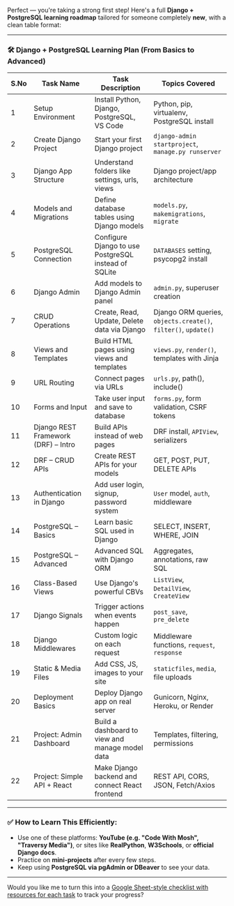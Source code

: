 Perfect — you're taking a strong first step! Here's a full **Django + PostgreSQL learning roadmap** tailored for someone completely **new**, with a clean table format:

---

### 🛠️ Django + PostgreSQL Learning Plan (From Basics to Advanced)

| S.No | Task Name                           | Task Description                                     | Topics Covered                                                 |
| ---- | ----------------------------------- | ---------------------------------------------------- | -------------------------------------------------------------- |
| 1    | Setup Environment                   | Install Python, Django, PostgreSQL, VS Code          | Python, pip, virtualenv, PostgreSQL install                    |0
| 2    | Create Django Project               | Start your first Django project                      | `django-admin startproject`, `manage.py runserver`             |
| 3    | Django App Structure                | Understand folders like settings, urls, views        | Django project/app architecture                                |
| 4    | Models and Migrations               | Define database tables using Django models           | `models.py`, `makemigrations`, `migrate`                       |
| 5    | PostgreSQL Connection               | Configure Django to use PostgreSQL instead of SQLite | `DATABASES` setting, psycopg2 install                          |
| 6    | Django Admin                        | Add models to Django Admin panel                     | `admin.py`, superuser creation                                 |
| 7    | CRUD Operations                     | Create, Read, Update, Delete data via Django         | Django ORM queries, `objects.create()`, `filter()`, `update()` |
| 8    | Views and Templates                 | Build HTML pages using views and templates           | `views.py`, `render()`, templates with Jinja                   |
| 9    | URL Routing                         | Connect pages via URLs                               | `urls.py`, path(), include()                                   |
| 10   | Forms and Input                     | Take user input and save to database                 | `forms.py`, form validation, CSRF tokens                       |
| 11   | Django REST Framework (DRF) – Intro | Build APIs instead of web pages                      | DRF install, `APIView`, serializers                            |
| 12   | DRF – CRUD APIs                     | Create REST APIs for your models                     | GET, POST, PUT, DELETE APIs                                    |
| 13   | Authentication in Django            | Add user login, signup, password system              | `User` model, `auth`, middleware                               |
| 14   | PostgreSQL – Basics                 | Learn basic SQL used in Django                       | SELECT, INSERT, WHERE, JOIN                                    |
| 15   | PostgreSQL – Advanced               | Advanced SQL with Django ORM                         | Aggregates, annotations, raw SQL                               |
| 16   | Class-Based Views                   | Use Django's powerful CBVs                           | `ListView`, `DetailView`, `CreateView`                         |
| 17   | Django Signals                      | Trigger actions when events happen                   | `post_save`, `pre_delete`                                      |
| 18   | Django Middlewares                  | Custom logic on each request                         | Middleware functions, `request`, `response`                    |
| 19   | Static & Media Files                | Add CSS, JS, images to your site                     | `staticfiles`, `media`, file uploads                           |
| 20   | Deployment Basics                   | Deploy Django app on real server                     | Gunicorn, Nginx, Heroku, or Render                             |
| 21   | Project: Admin Dashboard            | Build a dashboard to view and manage model data      | Templates, filtering, permissions                              |
| 22   | Project: Simple API + React         | Make Django backend and connect React frontend       | REST API, CORS, JSON, Fetch/Axios                              |

---

### ✅ How to Learn This Efficiently:

* Use one of these platforms: **YouTube (e.g. "Code With Mosh", "Traversy Media")**, or sites like **RealPython**, **W3Schools**, or **official Django docs**.
* Practice on **mini-projects** after every few steps.
* Keep using **PostgreSQL via pgAdmin or DBeaver** to see your data.

---

Would you like me to turn this into a [Google Sheet-style checklist with resources for each task](f) to track your progress?
